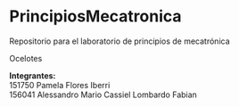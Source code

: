# PrincipiosMecatronica
Repositorio para el laboratorio de principios de mecatrónica

Ocelotes

<strong>Integrantes: </strong> <br>
151750  Pamela Flores Iberri <br>
156041  Alessandro Mario Cassiel Lombardo Fabian
